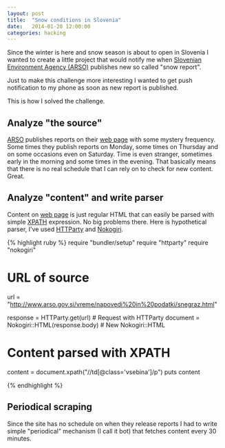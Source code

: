 ```yaml
---
layout: post
title:  "Snow conditions in Slovenia"
date:   2014-01-20 12:00:00
categories: hacking
---
```


Since the winter is here and snow season is about to open in Slovenia I wanted to create a little project that would notify me when [Slovenian Environment Agency (ARSO)][arso] publishes new so called "snow report".

Just to make this challenge more interesting I wanted to get push notification to my phone as soon as new report is published.

This is how I solved the challenge.

## Analyze "the source"

[ARSO][arso] publishes reports on their [web page][arso-sneg-raz] with some mystery frequency. Some times they publish reports on Monday, some times on Thursday and on some occasions even on Saturday. Time is even stranger, sometimes early in the morning and some times in the evening. That basically means that there is no real schedule that I can rely on to check for new content. Great.

## Analyze "content" and write parser

Content on [web page][arso-sneg-raz] is just regular HTML that can easily be parsed with simple [XPATH][xpath] expression. No big problems there. Here is hypothetical parser, I've used [HTTParty](httparty) and [Nokogiri](nokogiri).

{% highlight ruby %}
require "bundler/setup"
require "httparty"
require "nokogiri"

# URL of source
url = "http://www.arso.gov.si/vreme/napovedi%20in%20podatki/snegraz.html"

response = HTTParty.get(url)                # Request with HTTParty
document = Nokogiri::HTML(response.body)    # New Nokogiri::HTML

# Content parsed with XPATH
content = document.xpath("//td[@class='vsebina']/p")
puts content

{% endhighlight %}


## Periodical scraping

Since the site has no schedule on when they release reports I had to write simple "periodical" mechanism (I call it bot) that fetches content every 30 minutes.


[arso]: http://arso.gov.si
[arso-sneg-raz]: http://www.arso.gov.si/vreme/napovedi%20in%20podatki/snegraz.html
[xpath]: http://www.w3schools.com/xpath/
[httparty]: https://github.com/jnunemaker/httparty
[nokogiri]: http://nokogiri.org/

